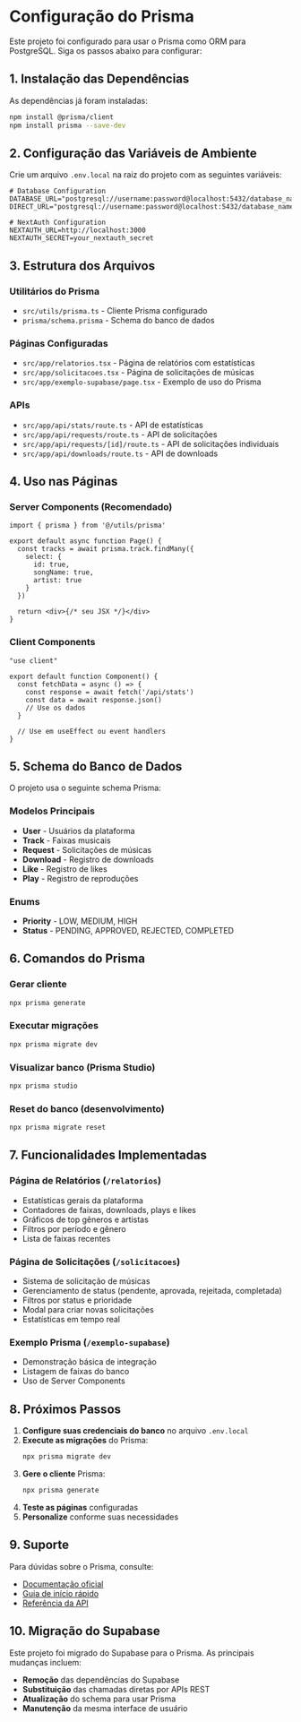 # Configuração do Prisma

Este projeto foi configurado para usar o Prisma como ORM para PostgreSQL. Siga os passos abaixo para configurar:

## 1. Instalação das Dependências

As dependências já foram instaladas:
```bash
npm install @prisma/client
npm install prisma --save-dev
```

## 2. Configuração das Variáveis de Ambiente

Crie um arquivo `.env.local` na raiz do projeto com as seguintes variáveis:

```env
# Database Configuration
DATABASE_URL="postgresql://username:password@localhost:5432/database_name"
DIRECT_URL="postgresql://username:password@localhost:5432/database_name"

# NextAuth Configuration
NEXTAUTH_URL=http://localhost:3000
NEXTAUTH_SECRET=your_nextauth_secret
```

## 3. Estrutura dos Arquivos

### Utilitários do Prisma
- `src/utils/prisma.ts` - Cliente Prisma configurado
- `prisma/schema.prisma` - Schema do banco de dados

### Páginas Configuradas
- `src/app/relatorios.tsx` - Página de relatórios com estatísticas
- `src/app/solicitacoes.tsx` - Página de solicitações de músicas
- `src/app/exemplo-supabase/page.tsx` - Exemplo de uso do Prisma

### APIs
- `src/app/api/stats/route.ts` - API de estatísticas
- `src/app/api/requests/route.ts` - API de solicitações
- `src/app/api/requests/[id]/route.ts` - API de solicitações individuais
- `src/app/api/downloads/route.ts` - API de downloads

## 4. Uso nas Páginas

### Server Components (Recomendado)
```tsx
import { prisma } from '@/utils/prisma'

export default async function Page() {
  const tracks = await prisma.track.findMany({
    select: {
      id: true,
      songName: true,
      artist: true
    }
  })
  
  return <div>{/* seu JSX */}</div>
}
```

### Client Components
```tsx
"use client"

export default function Component() {
  const fetchData = async () => {
    const response = await fetch('/api/stats')
    const data = await response.json()
    // Use os dados
  }
  
  // Use em useEffect ou event handlers
}
```

## 5. Schema do Banco de Dados

O projeto usa o seguinte schema Prisma:

### Modelos Principais
- **User** - Usuários da plataforma
- **Track** - Faixas musicais
- **Request** - Solicitações de músicas
- **Download** - Registro de downloads
- **Like** - Registro de likes
- **Play** - Registro de reproduções

### Enums
- **Priority** - LOW, MEDIUM, HIGH
- **Status** - PENDING, APPROVED, REJECTED, COMPLETED

## 6. Comandos do Prisma

### Gerar cliente
```bash
npx prisma generate
```

### Executar migrações
```bash
npx prisma migrate dev
```

### Visualizar banco (Prisma Studio)
```bash
npx prisma studio
```

### Reset do banco (desenvolvimento)
```bash
npx prisma migrate reset
```

## 7. Funcionalidades Implementadas

### Página de Relatórios (`/relatorios`)
- Estatísticas gerais da plataforma
- Contadores de faixas, downloads, plays e likes
- Gráficos de top gêneros e artistas
- Filtros por período e gênero
- Lista de faixas recentes

### Página de Solicitações (`/solicitacoes`)
- Sistema de solicitação de músicas
- Gerenciamento de status (pendente, aprovada, rejeitada, completada)
- Filtros por status e prioridade
- Modal para criar novas solicitações
- Estatísticas em tempo real

### Exemplo Prisma (`/exemplo-supabase`)
- Demonstração básica de integração
- Listagem de faixas do banco
- Uso de Server Components

## 8. Próximos Passos

1. **Configure suas credenciais do banco** no arquivo `.env.local`
2. **Execute as migrações** do Prisma:
   ```bash
   npx prisma migrate dev
   ```
3. **Gere o cliente** Prisma:
   ```bash
   npx prisma generate
   ```
4. **Teste as páginas** configuradas
5. **Personalize** conforme suas necessidades

## 9. Suporte

Para dúvidas sobre o Prisma, consulte:
- [Documentação oficial](https://www.prisma.io/docs)
- [Guia de início rápido](https://www.prisma.io/docs/getting-started)
- [Referência da API](https://www.prisma.io/docs/reference)

## 10. Migração do Supabase

Este projeto foi migrado do Supabase para o Prisma. As principais mudanças incluem:

- **Remoção** das dependências do Supabase
- **Substituição** das chamadas diretas por APIs REST
- **Atualização** do schema para usar Prisma
- **Manutenção** da mesma interface de usuário



